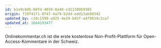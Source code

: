 ```yaml
---
id: b1e9c8db-88fd-4859-8a48-cd11300b9385
origin: f19f41f1-8f47-4a79-b2dd-edd13ab9d342
updated_by: c10c1599-a925-4e29-b45f-a4f9934c1ca7
updated_at: 1664193477
---
```

Onlinekommentar.ch ist die erste kostenlose Non-Profit-Plattform für Open-Access-Kommentare in der Schweiz.